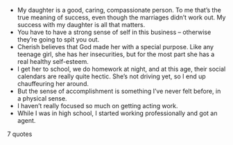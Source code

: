  - My daughter is a good, caring, compassionate person. To me that’s the true meaning of success, even though the marriages didn’t work out. My success with my daughter is all that matters.
 - You have to have a strong sense of self in this business – otherwise they’re going to spit you out.
 - Cherish believes that God made her with a special purpose. Like any teenage girl, she has her insecurities, but for the most part she has a real healthy self-esteem.
 - I get her to school, we do homework at night, and at this age, their social calendars are really quite hectic. She’s not driving yet, so I end up chauffeuring her around.
 - But the sense of accomplishment is something I’ve never felt before, in a physical sense.
 - I haven’t really focused so much on getting acting work.
 - While I was in high school, I started working professionally and got an agent.

7 quotes